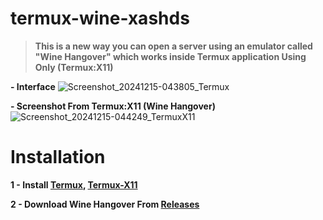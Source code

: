 # termux-wine-xashds

> **This is a new way you can open a server using an emulator called "Wine Hangover" which works inside Termux application Using Only (Termux:X11)**

**- Interface**
![Screenshot_20241215-043805_Termux](https://github.com/user-attachments/assets/b85a9b52-6716-4c06-af4d-fd7ea34e07e1)

**- Screenshot From Termux:X11 (Wine Hangover)**
![Screenshot_20241215-044249_TermuxX11](https://github.com/user-attachments/assets/df591c78-d483-4b8a-be3d-04af61392f99)

# Installation

**1 - Install [Termux](https://f-droid.org/repo/com.termux_1020.apk), [Termux-X11](https://raw.githubusercontent.com/olegos2/mobox/main/components/termux-x11.apk)**

**2 - Download Wine Hangover From [Releases](https://github.com/vx-moha/termux-xash3d/releases/download/9.5/termux-winehangover.zip)**
